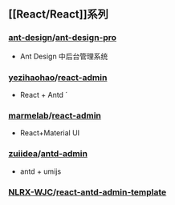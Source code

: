 ## [[React/React]]系列
### [ant-design](https://github.com/ant-design)/**[ant-design-pro](https://github.com/ant-design/ant-design-pro)**
- Ant Design 中后台管理系统


### [yezihaohao](https://github.com/yezihaohao)/**[react-admin](https://github.com/yezihaohao/react-admin)**
- React + Antd
´
### [marmelab](https://github.com/marmelab)/**[react-admin](https://github.com/marmelab/react-admin)**
- React+Material UI

### [zuiidea](https://github.com/zuiidea)/**[antd-admin](https://github.com/zuiidea/antd-admin)**
- antd + umijs

### [NLRX-WJC](https://github.com/NLRX-WJC)/**[react-antd-admin-template](https://github.com/NLRX-WJC/react-antd-admin-template)**
